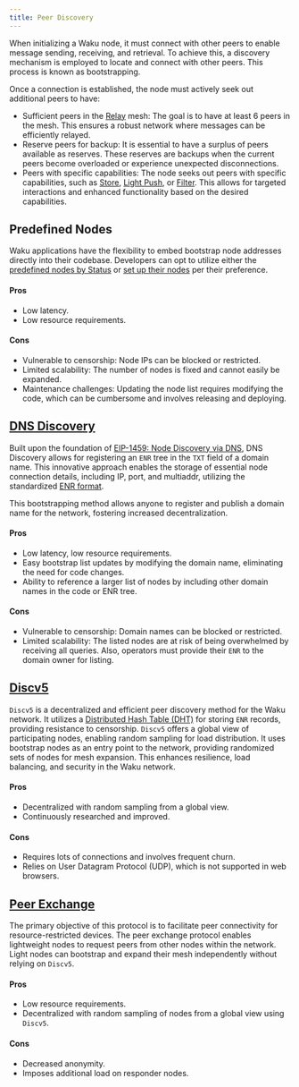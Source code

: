 ```yaml
---
title: Peer Discovery
---
```


When initializing a Waku node, it must connect with other peers to enable message sending, receiving, and retrieval. To achieve this, a discovery mechanism is employed to locate and connect with other peers. This process is known as bootstrapping.

Once a connection is established, the node must actively seek out additional peers to have:

- Sufficient peers in the [Relay](/overview/concepts/protocols#relay) mesh: The goal is to have at least 6 peers in the mesh. This ensures a robust network where messages can be efficiently relayed.
- Reserve peers for backup: It is essential to have a surplus of peers available as reserves. These reserves are backups when the current peers become overloaded or experience unexpected disconnections.
- Peers with specific capabilities: The node seeks out peers with specific capabilities, such as [Store](/overview/concepts/protocols#store), [Light Push](/overview/concepts/protocols#light-push), or [Filter](/overview/concepts/protocols#filter). This allows for targeted interactions and enhanced functionality based on the desired capabilities.

## Predefined Nodes

Waku applications have the flexibility to embed bootstrap node addresses directly into their codebase. Developers can opt to utilize either the [predefined nodes by Status](https://github.com/waku-org/js-waku/blob/master/packages/core/src/lib/predefined_bootstrap_nodes.ts#L45) or [set up their nodes](https://github.com/waku-org/nwaku/blob/master/docs/operators/quickstart.md) per their preference.

#### Pros

- Low latency.
- Low resource requirements.

#### Cons

- Vulnerable to censorship: Node IPs can be blocked or restricted.
- Limited scalability: The number of nodes is fixed and cannot easily be expanded.
- Maintenance challenges: Updating the node list requires modifying the code, which can be cumbersome and involves releasing and deploying.

## [DNS Discovery](https://rfc.vac.dev/spec/31/)

Built upon the foundation of [EIP-1459: Node Discovery via DNS](https://eips.ethereum.org/EIPS/eip-1459), DNS Discovery allows for registering an `ENR` tree in the `TXT` field of a domain name. This innovative approach enables the storage of essential node connection details, including IP, port, and multiaddr, utilizing the standardized [ENR format](https://rfc.vac.dev/spec/31/).

This bootstrapping method allows anyone to register and publish a domain name for the network, fostering increased decentralization.

#### Pros

- Low latency, low resource requirements.
- Easy bootstrap list updates by modifying the domain name, eliminating the need for code changes.
- Ability to reference a larger list of nodes by including other domain names in the code or ENR tree.

#### Cons

- Vulnerable to censorship: Domain names can be blocked or restricted.
- Limited scalability: The listed nodes are at risk of being overwhelmed by receiving all queries. Also, operators must provide their `ENR` to the domain owner for listing.

## [Discv5](https://rfc.vac.dev/spec/33/)

`Discv5` is a decentralized and efficient peer discovery method for the Waku network. It utilizes a [Distributed Hash Table (DHT)](https://en.wikipedia.org/wiki/Distributed_hash_table) for storing `ENR` records, providing resistance to censorship. `Discv5` offers a global view of participating nodes, enabling random sampling for load distribution. It uses bootstrap nodes as an entry point to the network, providing randomized sets of nodes for mesh expansion. This enhances resilience, load balancing, and security in the Waku network.

#### Pros

- Decentralized with random sampling from a global view.
- Continuously researched and improved.

#### Cons

- Requires lots of connections and involves frequent churn.
- Relies on User Datagram Protocol (UDP), which is not supported in web browsers.

## [Peer Exchange](https://rfc.vac.dev/spec/34/)

The primary objective of this protocol is to facilitate peer connectivity for resource-restricted devices. The peer exchange protocol enables lightweight nodes to request peers from other nodes within the network. Light nodes can bootstrap and expand their mesh independently without relying on `Discv5`.

#### Pros

- Low resource requirements.
- Decentralized with random sampling of nodes from a global view using `Discv5`.

#### Cons

- Decreased anonymity.
- Imposes additional load on responder nodes.
